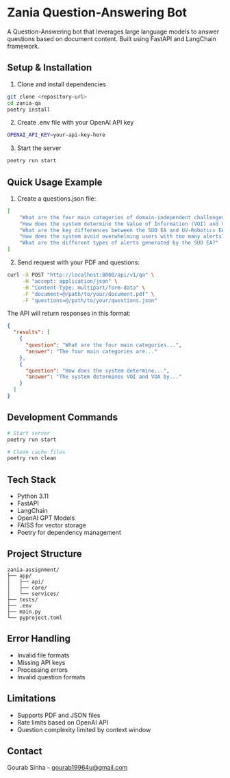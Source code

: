 # Zania Question-Answering Bot

A Question-Answering bot that leverages large language models to answer questions based on document content. Built using FastAPI and LangChain framework.

## Setup & Installation

1. Clone and install dependencies
```bash
git clone <repository-url>
cd zania-qa
poetry install
```

2. Create .env file with your OpenAI API key
```bash
OPENAI_API_KEY=your-api-key-here
```

3. Start the server
```bash
poetry run start
```

## Quick Usage Example

1. Create a questions.json file:
```json
[
    "What are the four main categories of domain-independent challenges for interactive execution monitoring?",
    "How does the system determine the Value of Information (VOI) and Value of Alert (VOA)?",
    "What are the key differences between the SUO EA and UV-Robotics EA implementations?",
    "How does the system avoid overwhelming users with too many alerts?",
    "What are the different types of alerts generated by the SUO EA?"
]
```

2. Send request with your PDF and questions:
```bash
curl -X POST "http://localhost:8000/api/v1/qa" \
     -H "accept: application/json" \
     -H "Content-Type: multipart/form-data" \
     -F "document=@/path/to/your/document.pdf" \
     -F "questions=@/path/to/your/questions.json"
```

The API will return responses in this format:
```json
{
  "results": [
    {
      "question": "What are the four main categories...",
      "answer": "The four main categories are..."
    },
    {
      "question": "How does the system determine...",
      "answer": "The system determines VOI and VOA by..."
    }
  ]
}
```

## Development Commands

```bash
# Start server
poetry run start

# Clean cache files
poetry run clean
```

## Tech Stack
- Python 3.11
- FastAPI
- LangChain
- OpenAI GPT Models
- FAISS for vector storage
- Poetry for dependency management

## Project Structure
```
zania-assignment/
├── app/
│   ├── api/
│   ├── core/
│   └── services/
├── tests/
├── .env
├── main.py
└── pyproject.toml
```

## Error Handling
- Invalid file formats
- Missing API keys
- Processing errors
- Invalid question formats

## Limitations
- Supports PDF and JSON files
- Rate limits based on OpenAI API
- Question complexity limited by context window

## Contact
Gourab Sinha - gourab19964u@gmail.com
